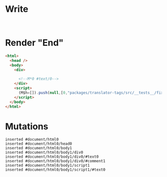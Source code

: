 # Write
  <div>&zwj;<!M*0 #text/0></div><script>(M$h=[]).push(null,[0,"packages/translator-tags/src/__tests__/fixtures/let-undefined-until-dom/template.marko_0",])</script>


# Render "End"
```html
<html>
  <head />
  <body>
    <div>
      ‍
      <!--M*0 #text/0-->
    </div>
    <script>
      (M$h=[]).push(null,[0,"packages/translator-tags/src/__tests__/fixtures/let-undefined-until-dom/template.marko_0",])
    </script>
  </body>
</html>
```

# Mutations
```
inserted #document/html0
inserted #document/html0/head0
inserted #document/html0/body1
inserted #document/html0/body1/div0
inserted #document/html0/body1/div0/#text0
inserted #document/html0/body1/div0/#comment1
inserted #document/html0/body1/script1
inserted #document/html0/body1/script1/#text0
```
